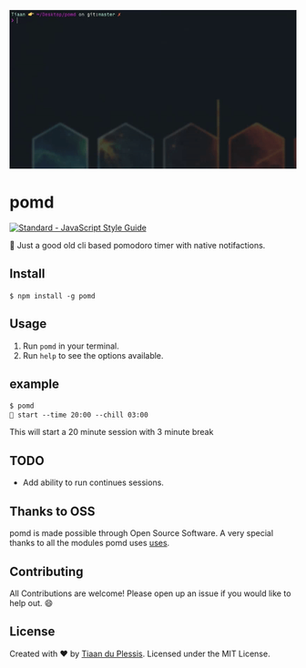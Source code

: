 ![pomd demo](media/demo.gif)

# pomd
[![Standard - JavaScript Style Guide](https://cdn.rawgit.com/feross/standard/master/badge.svg)](https://github.com/feross/standard)

🍅 Just a good old cli based pomodoro timer with  native notifactions.

## Install

```
$ npm install -g pomd
```

## Usage

1. Run `pomd` in your terminal.
2. Run `help` to see the options available.

## example 

```
$ pomd
🍅 start --time 20:00 --chill 03:00
```
This will start a 20 minute session with 3 minute break

## TODO

- Add ability to run continues sessions.

## Thanks to OSS

pomd is made possible through Open Source Software. A very special thanks to all the modules pomd uses [uses](package.json).

## Contributing
All Contributions are welcome! Please open up an issue if you would like to help out. :smile:

## License
Created with ♥ by [Tiaan du Plessis](https://github.com/mightyCrow). Licensed under the MIT License.


